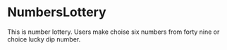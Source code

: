 # NumbersLottery
This is number lottery. Users make choise six numbers from forty nine or choice lucky dip number.
